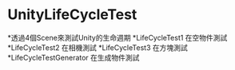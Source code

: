 # UnityLifeCycleTest

*透過4個Scene來測試Unity的生命週期
*LifeCycleTest1 在空物件測試
*LifeCycleTest2 在相機測試
*LifeCycleTest3 在方塊測試
*LifeCycleTestGenerator 在生成物件測試
